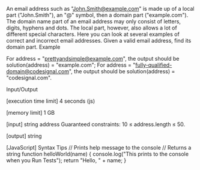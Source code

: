 An email address such as "John.Smith@example.com" is made up of a local part ("John.Smith"), an "@" symbol, then a domain part ("example.com").
The domain name part of an email address may only consist of letters, digits, hyphens and dots. The local part, however, also allows a lot of different special characters. Here you can look at several examples of correct and incorrect email addresses.
Given a valid email address, find its domain part.
Example

For address = "prettyandsimple@example.com", the output should be
solution(address) = "example.com";
For address = "fully-qualified-domain@codesignal.com", the output should be
solution(address) = "codesignal.com".

Input/Output


[execution time limit] 4 seconds (js)


[memory limit] 1 GB


[input] string address
Guaranteed constraints:
10 ≤ address.length ≤ 50.


[output] string


[JavaScript] Syntax Tips
// Prints help message to the console
// Returns a string
function helloWorld(name) {
    console.log("This prints to the console when you Run Tests");
    return "Hello, " + name;
}


